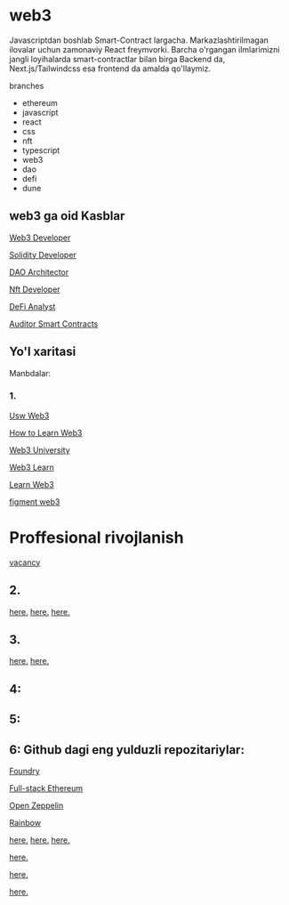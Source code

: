 # web3

Javascriptdan boshlab Smart-Contract largacha. Markazlashtirilmagan ilovalar uchun zamonaviy React freymvorki. Barcha o'rgangan ilmlarimizni jangli loyihalarda smart-contractlar bilan birga Backend da, Next.js/Tailwindcss esa frontend da amalda qo'llaymiz.

branches

- ethereum
- javascript
- react
- css
- nft
- typescript
- web3
- dao
- defi
- dune

## web3 ga oid Kasblar

<a href="https://github.com/alisherweb3/web3/tree/web3dev"> Web3 Developer </a>

<a href="https://github.com/alisherweb3/web3/tree/Solidity"> Solidity Developer </a>

<a href="https://github.com/alisherweb3/web3/tree/dao_architector"> DAO Architector </a>

<a href="https://github.com/alisherweb3/web3/tree/nftdev"> Nft Developer </a>

<a href="https://github.com/alisherweb3/web3/tree/defi_analyst"> DeFi Analyst </a>

<a href="https://github.com/alisherweb3/web3/tree/audit"> Auditor Smart Contracts </a>




## Yo'l xaritasi

Manbdalar:

### 1.

<a href="https://www.useweb3.xyz/"> Usw Web3 </a>

<a href="https://www.alchemy.com/overviews/how-to-learn-web3-development">How to Learn Web3</a>

<a href="https://www.web3.university/">Web3 University</a>

<a href="https://www.web3learn.io/">Web3 Learn</a>

<a href="https://learnweb3.io/">Learn Web3<a>
  
  <a href="https://learn.figment.io/"> figment web3 </a>   
  
  
  
# Proffesional rivojlanish

  <a href="https://web3.career/learn-web3"> vacancy </a>




## 2. 

<a href="http://"> here.</a>
<a href="http://"> here.</a>
<a href="http://"> here.</a>



## 3. 

<a href="http://"> here.</a>
<a href="http://"> here.</a>



## 4:


## 5:


## 6: Github dagi eng yulduzli repozitariylar:

<a href="https://github.com/foundry-rs/foundry">Foundry</a>
  
<a href="https://github.com/dabit3/full-stack-ethereum"> Full-stack Ethereum</a>

<a href="https://github.com/OpenZeppelin/openzeppelin-contracts">Open Zeppelin</a>

<a href="https://github.com/rainbow-me/rainbowkit">Rainbow</a>

<a href="http://"> here.</a>
<a href="http://"> here.</a>
<a href="http://"> here.</a>





<a href="http://"> here.</a>


<a href="http://"> here.</a>


<a href="http://"> here.</a>

